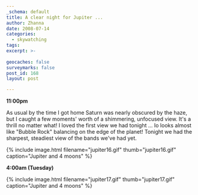 ```yaml
---
_schema: default
title: A clear night for Jupiter ...
author: Zhanna
date: 2008-07-14
categories:
  - skywatching  
tags:
excerpt: >- 
  
geocaches: false
surveymarks: false
post_id: 168
layout: post

---
```


**11:00pm**

As usual by the time I got home Saturn was nearly obscured by the haze, but I caught a few moments' worth of a shimmering, unfocused view.  It's a thrill no matter what!  I loved the first view we had tonight ... Io looks almost like "Bubble Rock" balancing on the edge of the planet!  Tonight we had the sharpest, steadiest view of the bands we've had yet.

{% include image.html filename="jupiter16.gif" thumb="jupiter16.gif" caption="Jupiter and 4 moons" %}

**4:00am (Tuesday)**

{% include image.html filename="jupiter17.gif" thumb="jupiter17.gif" caption="Jupiter and 4 moons" %}
